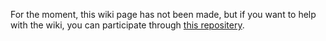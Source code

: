 For the moment, this wiki page has not been made, but if you want to help with the wiki, you can participate through [this repositery](https://github.com/ghost-land/wiki.ghosteshop.com).